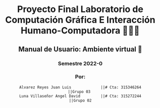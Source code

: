 <div align="center">

# Proyecto Final Laboratorio de Computación Gráfica E Interacción Humano-Computadora 👨🏽‍💻

## Manual de Usuario: Ambiente virtual 📖 

### Semestre 2022-0

### Por: 
    Alvarez Reyes Juan Luis             ||# Cta: 315346264          ||Grupo 03 
    Luna Villaseñor Angel David         ||# Cta: 315272244          ||Grupo 02
